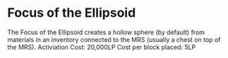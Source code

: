 # Focus of the Ellipsoid

The Focus of the Ellipsoid creates a hollow sphere (by default) from materials in an inventory connected to the MRS (usually a chest on top of the MRS).
Activiation Cost: 20,000LP
Cost per block placed: 5LP
